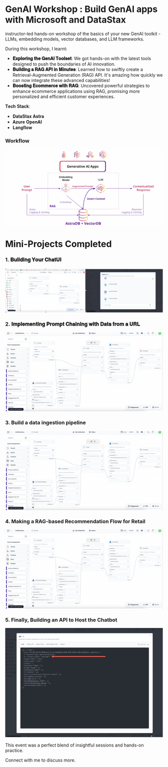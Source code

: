 # GenAI Workshop : Build GenAI apps with Microsoft and DataStax
instructor-led hands-on workshop of the basics of your new GenAI toolkit - LLMs, embedding models, vector databases, and LLM frameworks. 


During this workshop, I learnt:
- **𝐄𝐱𝐩𝐥𝐨𝐫𝐢𝐧𝐠 𝐭𝐡𝐞 𝐆𝐞𝐧𝐀𝐈 𝐓𝐨𝐨𝐥𝐬𝐞𝐭**: We got hands-on with the latest tools designed to push the boundaries of AI innovation.
- **𝐁𝐮𝐢𝐥𝐝𝐢𝐧𝐠 𝐚 𝐑𝐀𝐆 𝐀𝐏𝐈 𝐢𝐧 𝐌𝐢𝐧𝐮𝐭𝐞𝐬**: Learned how to swiftly create a Retrieval-Augmented Generation (RAG) API. It's amazing how quickly we can now integrate these advanced capabilities!
- **𝐁𝐨𝐨𝐬𝐭𝐢𝐧𝐠 𝐄𝐜𝐨𝐦𝐦𝐞𝐫𝐜𝐞 𝐰𝐢𝐭𝐡 𝐑𝐀𝐆**: Uncovered powerful strategies to enhance ecommerce applications using RAG, promising more personalized and efficient customer experiences.


𝐓𝐞𝐜𝐡 𝐒𝐭𝐚𝐜𝐤:
- 𝐃𝐚𝐭𝐚𝐒𝐭𝐚𝐱 𝐀𝐬𝐭𝐫𝐚
- 𝐀𝐳𝐮𝐫𝐞 𝐎𝐩𝐞𝐧𝐀𝐈
- 𝐋𝐚𝐧𝐠𝐟𝐥𝐨𝐰 
### Workflow
![Workflow](/Images/workflow.png)

# Mini-Projects Completed
### 1. 𝐁𝐮𝐢𝐥𝐝𝐢𝐧𝐠 𝐘𝐨𝐮𝐫 𝐂𝐡𝐚𝐭𝐔𝐈
![𝐁𝐮𝐢𝐥𝐝𝐢𝐧𝐠 𝐘𝐨𝐮𝐫 𝐂𝐡𝐚𝐭𝐔𝐈](/Images/chatui.png)

### 2. 𝐈𝐦𝐩𝐥𝐞𝐦𝐞𝐧𝐭𝐢𝐧𝐠 𝐏𝐫𝐨𝐦𝐩𝐭 𝐂𝐡𝐚𝐢𝐧𝐢𝐧𝐠 𝐰𝐢𝐭𝐡 𝐃𝐚𝐭𝐚 𝐟𝐫𝐨𝐦 𝐚 𝐔𝐑𝐋
![ChatURL](images/RAGforretail.png)

### 3. Build a data ingestion pipeline
![API](images/langchain.png)

### 4. Making a RAG-based Recommendation Flow for Retail
![API](images/RAGforretail.png)

### 5. Finally, Building an API to Host the Chatbot

![API](images/API.png)


This event was a perfect blend of insightful sessions and hands-on practice.

Connect with me to discuss more. 


